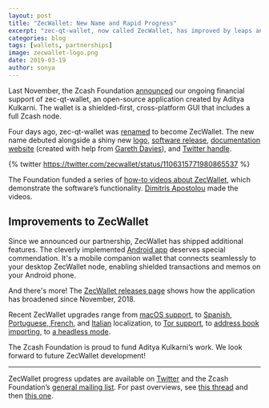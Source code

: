 ```yaml
---
layout: post
title: "ZecWallet: New Name and Rapid Progress"
excerpt: "zec-qt-wallet, now called ZecWallet, has improved by leaps and bounds."
categories: blog
tags: [wallets, partnerships]
image: zecwallet-logo.png
date: 2019-03-19
author: sonya
---
```


Last November, the Zcash Foundation [announced](https://www.zfnd.org/blog/wallet-agreements/) our ongoing financial support of zec-qt-wallet, an open-source application created by Aditya Kulkarni. The wallet is a shielded-first, cross-platform GUI that includes a full Zcash node.

Four days ago, zec-qt-wallet was [renamed](https://forum.zcashcommunity.com/t/help-rename-rebrand-zec-qt-wallet/32843/38) to become ZecWallet. The new name debuted alongside a shiny new [logo](https://www.zfnd.org/images/zecwallet-logo.png), [software release](https://github.com/ZcashFoundation/zec-qt-wallet/releases/tag/0.6.2), [documentation website](https://docs.zecwallet.co/) (created with help from [Gareth Davies](https://garethtdavies.com/)), and [Twitter handle](https://twitter.com/zecwallet).

{% twitter https://twitter.com/zecwallet/status/1106315771980865537 %}

The Foundation funded a series of [how-to videos about ZecWallet](https://www.youtube.com/playlist?list=PL40dyJ0UYTLLHPn32ssquceDDl11G6MsN), which demonstrate the software’s functionality. [Dimitris Apostolou](http://www.dimitrisapostolou.com) made the videos.

## Improvements to ZecWallet

Since we announced our partnership, ZecWallet has shipped additional features. The cleverly implemented [Android app](https://play.google.com/store/apps/details?id=com.adityapk.zcash.zqwandroid) deserves special commendation. It's a mobile companion wallet that connects seamlessly to your desktop ZecWallet node, enabling shielded transactions and memos on your Android phone.

And there's more! The [ZecWallet releases page](https://github.com/ZcashFoundation/zecwallet/releases) shows how the application has broadened since November, 2018.

Recent ZecWallet upgrades range from [macOS support](https://github.com/ZcashFoundation/zecwallet/releases/tag/0.4.0), to [Spanish](https://github.com/ZcashFoundation/zecwallet/releases/tag/0.5.1), [Portuguese, French](https://github.com/ZcashFoundation/zecwallet/releases/tag/v0.5.2), and [Italian](https://github.com/ZcashFoundation/zecwallet/releases/tag/0.6.1) localization, to [Tor support](https://github.com/ZcashFoundation/zecwallet/releases/tag/0.5.5), to [address book importing](https://github.com/ZcashFoundation/zecwallet/releases/tag/v0.5.6), to [a headless mode](https://github.com/ZcashFoundation/zecwallet/releases/tag/0.6.1).

The Zcash Foundation is proud to fund Aditya Kulkarni’s work. We look forward to future ZecWallet development!

-----

ZecWallet progress updates are available on [Twitter](https://twitter.com/zecwallet) and the Zcash Foundation’s [general mailing list](https://lists.zfnd.org/mailman/listinfo/general). For past overviews, see [this thread](https://lists.zfnd.org/pipermail/general/2018/000021.html) and then [this one](https://lists.zfnd.org/pipermail/general/2019/000036.html).
